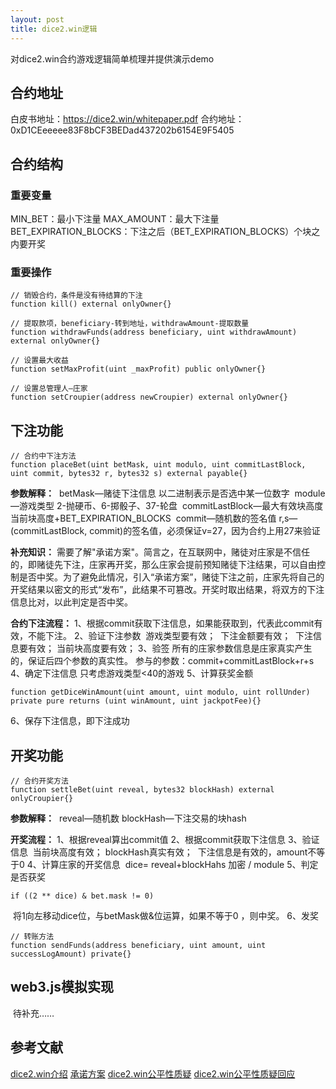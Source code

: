 ```yaml
---
layout: post
title: dice2.win逻辑
---
```


对dice2.win合约游戏逻辑简单梳理并提供演示demo

## 合约地址
白皮书地址：https://dice2.win/whitepaper.pdf
合约地址：0xD1CEeeeee83F8bCF3BEDad437202b6154E9F5405

## 合约结构

### 重要变量
MIN_BET：最小下注量
MAX_AMOUNT：最大下注量
BET_EXPIRATION_BLOCKS：下注之后（BET_EXPIRATION_BLOCKS）个块之内要开奖

### 重要操作
```
// 销毁合约，条件是没有待结算的下注
function kill() external onlyOwner{}
```

```
// 提取款项，beneficiary-转到地址，withdrawAmount-提取数量
function withdrawFunds(address beneficiary, uint withdrawAmount) external onlyOwner{}
```

```
// 设置最大收益
function setMaxProfit(uint _maxProfit) public onlyOwner{}
```

```
// 设置总管理人—庄家
function setCroupier(address newCroupier) external onlyOwner{}
```

## 下注功能
```
// 合约中下注方法
function placeBet(uint betMask, uint modulo, uint commitLastBlock, uint commit, bytes32 r, bytes32 s) external payable{}
```

**参数解释：**
​	betMask—赌徒下注信息  以二进制表示是否选中某一位数字
​	module—游戏类型  2-抛硬币、6-掷骰子、37-轮盘
​	commitLastBlock—最大有效块高度  当前块高度+BET_EXPIRATION_BLOCKS
​	commit—随机数的签名值
​	r,s—(commitLastBlock, commit)的签名值，必须保证v=27，因为合约上用27来验证

**补充知识：**
​	需要了解"承诺方案"。简言之，在互联网中，赌徒对庄家是不信任的，即赌徒先下注，庄家再开奖，那么庄家会提前预知赌徒下注结果，可以自由控制是否中奖。为了避免此情况，引入“承诺方案”，赌徒下注之前，庄家先将自己的开奖结果以密文的形式“发布”，此结果不可篡改。开奖时取出结果，将双方的下注信息比对，以此判定是否中奖。

**合约下注流程：**
1、根据commit获取下注信息，如果能获取到，代表此commit有效，不能下注。
2、验证下注参数
​		游戏类型要有效；
​		下注金额要有效；
​		下注信息要有效；
​		当前块高度要有效；
3、验签
​		所有的庄家参数信息是庄家真实产生的，保证后四个参数的真实性。
​		参与的参数：commit+commitLastBlock+r+s
4、确定下注信息
​		只考虑游戏类型<40的游戏
5、计算获奖金额
```
function getDiceWinAmount(uint amount, uint modulo, uint rollUnder) private pure returns (uint winAmount, uint jackpotFee){}
```
6、保存下注信息，即下注成功

## 开奖功能
```
// 合约开奖方法
function settleBet(uint reveal, bytes32 blockHash) external onlyCroupier{}
```

**参数解释：**
​		reveal—随机数
​		blockHash—下注交易的块hash

**开奖流程：**
1、根据reveal算出commit值
2、根据commit获取下注信息
3、验证信息
​		当前块高度有效；
​		blockHash真实有效；
​		下注信息是有效的，amount不等于0
4、计算庄家的开奖信息
​		dice= reveal+blockHahs 加密 / module 
5、判定是否获奖
```
if ((2 ** dice) & bet.mask != 0)
```
​	将1向左移动dice位，与betMask做&位运算，如果不等于0 ，则中奖。
6、发奖
```
// 转账方法
function sendFunds(address beneficiary, uint amount, uint successLogAmount) private{}
```

## web3.js模拟实现
​		待补充……

## 参考文献
[dice2.win介绍](https://dice2.win/faq)
[承诺方案](https://en.wikipedia.org/wiki/Commitment_scheme)
[dice2.win公平性质疑](http://blogs.360.cn/post/Fairness_Analysis_of_Dice2win_EN.html)
[dice2.win公平性质疑回应](https://medium.com/@dice2win.helpdesk/a-note-on-dice2-win-audit-by-360-cn-551ed1e1e78c)
